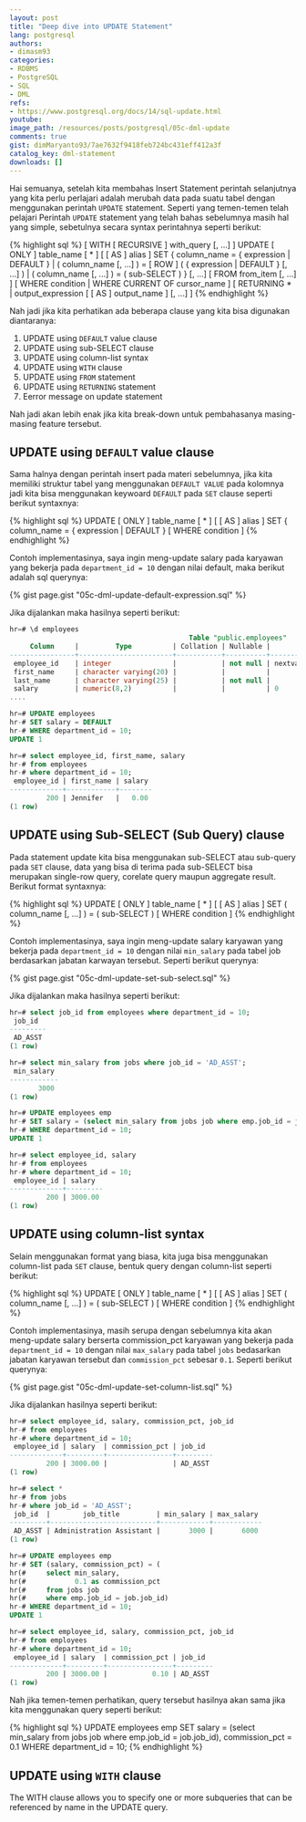 ```yaml
---
layout: post
title: "Deep dive into UPDATE Statement"
lang: postgresql
authors:
- dimasm93
categories:
- RDBMS
- PostgreSQL
- SQL
- DML
refs: 
- https://www.postgresql.org/docs/14/sql-update.html
youtube: 
image_path: /resources/posts/postgresql/05c-dml-update
comments: true
gist: dimMaryanto93/7ae7632f9418feb724bc431eff412a3f
catalog_key: dml-statement
downloads: []
---
```


Hai semuanya, setelah kita membahas Insert Statement perintah selanjutnya yang kita perlu perlajari adalah merubah data pada suatu tabel dengan menggunakan perintah `UPDATE` statement. Seperti yang temen-temen telah pelajari Perintah `UPDATE` statement yang telah bahas sebelumnya masih hal yang simple, sebetulnya secara syntax perintahnya seperti berikut:

{% highlight sql %}
[ WITH [ RECURSIVE ] with_query [, ...] ]
UPDATE [ ONLY ] table_name [ * ] [ [ AS ] alias ]
    SET { column_name = { expression | DEFAULT } |
          ( column_name [, ...] ) = [ ROW ] ( { expression | DEFAULT } [, ...] ) |
          ( column_name [, ...] ) = ( sub-SELECT )
        } [, ...]
    [ FROM from_item [, ...] ]
    [ WHERE condition | WHERE CURRENT OF cursor_name ]
    [ RETURNING * | output_expression [ [ AS ] output_name ] [, ...] ]
{% endhighlight %}

Nah jadi jika kita perhatikan ada beberapa clause yang kita bisa digunakan diantaranya:

1. UPDATE using `DEFAULT` value clause
2. UPDATE using sub-SELECT clause
3. UPDATE using column-list syntax
4. UPDATE using `WITH` clause
5. UPDATE using `FROM` statement
6. UPDATE using `RETURNING` statement
7. Eerror message on update statement

Nah jadi akan lebih enak jika kita break-down untuk pembahasanya masing-masing feature tersebut.

<!--more-->

## UPDATE using `DEFAULT` value clause

Sama halnya dengan perintah insert pada materi sebelumnya, jika kita memiliki struktur tabel yang menggunakan `DEFAULT VALUE` pada kolomnya jadi kita bisa menggunakan keywoard `DEFAULT` pada `SET` clause seperti berikut syntaxnya:

{% highlight sql %}
UPDATE [ ONLY ] table_name [ * ] [ [ AS ] alias ]
    SET { column_name = { expression | DEFAULT }
    [ WHERE condition ]
{% endhighlight %}

Contoh implementasinya, saya ingin meng-update salary pada karyawan yang bekerja pada `department_id = 10` dengan nilai default, maka berikut adalah sql querynya:

{% gist page.gist "05c-dml-update-default-expression.sql" %}

Jika dijalankan maka hasilnya seperti berikut:

```sql
hr=# \d employees
                                            Table "public.employees"
     Column     |         Type          | Collation | Nullable |                    Default
----------------+-----------------------+-----------+----------+------------------------------------------------
 employee_id    | integer               |           | not null | nextval('employees_employee_id_seq'::regclass)
 first_name     | character varying(20) |           |          |
 last_name      | character varying(25) |           | not null |
 salary         | numeric(8,2)          |           |          | 0
....

hr=# UPDATE employees
hr-# SET salary = DEFAULT
hr-# WHERE department_id = 10;
UPDATE 1

hr=# select employee_id, first_name, salary
hr-# from employees
hr-# where department_id = 10;
 employee_id | first_name | salary
-------------+------------+--------
         200 | Jennifer   |   0.00
(1 row)
```

## UPDATE using Sub-SELECT (Sub Query) clause

Pada statement update kita bisa menggunakan sub-SELECT atau sub-query pada `SET` clause, data yang bisa di terima pada sub-SELECT bisa merupakan single-row query, corelate query maupun aggregate result. Berikut format syntaxnya:

{% highlight sql %}
UPDATE [ ONLY ] table_name [ * ] [ [ AS ] alias ]
    SET ( column_name [, ...] ) = ( sub-SELECT )
    [ WHERE condition ]
{% endhighlight %}

Contoh implementasinya, saya ingin meng-update salary karyawan yang bekerja pada `department_id = 10` dengan nilai `min_salary` pada tabel job berdasarkan jabatan karwayan tersebut. Seperti berikut querynya:

{% gist page.gist "05c-dml-update-set-sub-select.sql" %}

Jika dijalankan maka hasilnya seperti berikut:

```sql
hr=# select job_id from employees where department_id = 10;
 job_id
---------
 AD_ASST
(1 row)

hr=# select min_salary from jobs where job_id = 'AD_ASST';
 min_salary
------------
       3000
(1 row)

hr=# UPDATE employees emp
hr-# SET salary = (select min_salary from jobs job where emp.job_id = job.job_id)
hr-# WHERE department_id = 10;
UPDATE 1

hr=# select employee_id, salary
hr-# from employees
hr-# where department_id = 10;
 employee_id | salary
-------------+---------
         200 | 3000.00
(1 row)
```

## UPDATE using column-list syntax

Selain menggunakan format yang biasa, kita juga bisa menggunakan column-list pada `SET` clause, bentuk query dengan column-list seperti berikut:

{% highlight sql %}
UPDATE [ ONLY ] table_name [ * ] [ [ AS ] alias ]
    SET ( column_name [, ...] ) = ( sub-SELECT )
    [ WHERE condition ]
{% endhighlight %}

Contoh implementasinya, masih serupa dengan sebelumnya kita akan meng-update salary berserta commission_pct karyawan yang bekerja pada `department_id = 10` dengan nilai `max_salary` pada tabel `jobs` bedasarkan jabatan karyawan tersebut dan `commission_pct` sebesar `0.1`. Seperti berikut querynya:

{% gist page.gist "05c-dml-update-set-column-list.sql" %}

Jika dijalankan hasilnya seperti berikut:

```sql
hr=# select employee_id, salary, commission_pct, job_id
hr-# from employees
hr-# where department_id = 10;
 employee_id | salary  | commission_pct | job_id
-------------+---------+----------------+---------
         200 | 3000.00 |                | AD_ASST
(1 row)

hr=# select *
hr-# from jobs
hr-# where job_id = 'AD_ASST';
 job_id  |        job_title         | min_salary | max_salary
---------+--------------------------+------------+------------
 AD_ASST | Administration Assistant |       3000 |       6000
(1 row)

hr=# UPDATE employees emp
hr-# SET (salary, commission_pct) = (
hr(#     select min_salary,
hr(#            0.1 as commission_pct
hr(#     from jobs job
hr(#     where emp.job_id = job.job_id)
hr-# WHERE department_id = 10;
UPDATE 1

hr=# select employee_id, salary, commission_pct, job_id
hr-# from employees
hr-# where department_id = 10;
 employee_id | salary  | commission_pct | job_id
-------------+---------+----------------+---------
         200 | 3000.00 |           0.10 | AD_ASST
(1 row)
```

Nah jika temen-temen perhatikan, query tersebut hasilnya akan sama jika kita menggunakan query seperti berikut:

{% highlight sql %}
UPDATE employees emp
SET salary = (select min_salary from jobs job where emp.job_id = job.job_id), 
    commission_pct = 0.1
WHERE department_id = 10;
{% endhighlight %}

## UPDATE using `WITH` clause

The WITH clause allows you to specify one or more subqueries that can be referenced by name in the UPDATE query. 
